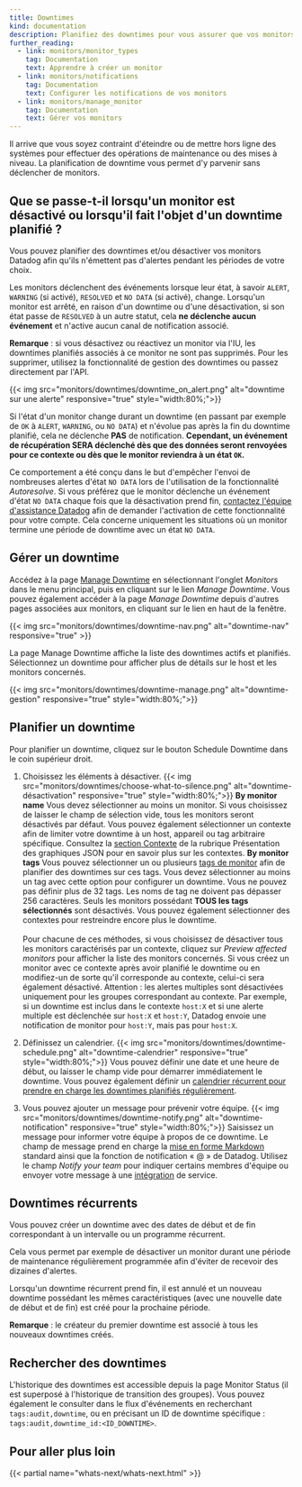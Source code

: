 ```yaml
---
title: Downtimes
kind: documentation
description: Planifiez des downtimes pour vous assurer que vos monitors Datadog n'émettent pas d'alertes durant certaines périodes.
further_reading:
  - link: monitors/monitor_types
    tag: Documentation
    text: Apprendre à créer un monitor
  - link: monitors/notifications
    tag: Documentation
    text: Configurer les notifications de vos monitors
  - link: monitors/manage_monitor
    tag: Documentation
    text: Gérer vos monitors
---
```

Il arrive que vous soyez contraint d'éteindre ou de mettre hors ligne des systèmes pour effectuer des opérations de maintenance ou des mises à niveau. La planification de downtime vous permet d'y parvenir sans déclencher de monitors.

## Que se passe-t-il lorsqu'un monitor est désactivé ou lorsqu'il fait l'objet d'un downtime planifié ?

Vous pouvez planifier des downtimes et/ou désactiver vos monitors Datadog afin qu'ils n'émettent pas d'alertes pendant les périodes de votre choix.

Les monitors déclenchent des événements lorsque leur état, à savoir `ALERT`, `WARNING` (si activé), `RESOLVED` et `NO DATA` (si activé), change. Lorsqu'un monitor est arrêté, en raison d'un downtime ou d'une désactivation, si son état passe de `RESOLVED` à un autre statut, cela **ne déclenche aucun événement** et n'active aucun canal de notification associé.

**Remarque** : si vous désactivez ou réactivez un monitor via l'IU, les downtimes planifiés associés à ce monitor ne sont pas supprimés. Pour les supprimer, utilisez la fonctionnalité de gestion des downtimes ou passez directement par l'API.

{{< img src="monitors/downtimes/downtime_on_alert.png" alt="downtime sur une alerte" responsive="true" style="width:80%;">}}

Si l'état d'un monitor change durant un downtime (en passant par exemple de `OK` à `ALERT`, `WARNING`, ou `NO DATA`) et n'évolue pas après la fin du downtime planifié, cela ne déclenche **PAS** de notification.
**Cependant, un événement de récupération SERA déclenché dès que des données seront renvoyées pour ce contexte ou dès que le monitor reviendra à un état `OK`.**

Ce comportement a été conçu dans le but d'empêcher l'envoi de nombreuses alertes d'état `NO DATA` lors de l'utilisation de la fonctionnalité *Autoresolve*. Si vous préférez que le monitor déclenche un événement d'état `NO DATA` chaque fois que la désactivation prend fin, [contactez l'équipe d'assistance Datadog][1] afin de demander l'activation de cette fonctionnalité pour votre compte. Cela concerne uniquement les situations où un monitor termine une période de downtime avec un état `NO DATA`.

## Gérer un downtime

Accédez à la page [Manage Downtime][2] en sélectionnant l'onglet *Monitors* dans le menu principal, puis en cliquant sur le lien *Manage Downtime*. Vous pouvez également accéder à la page *Manage Downtime* depuis d'autres pages associées aux monitors, en cliquant sur le lien en haut de la fenêtre.

{{< img src="monitors/downtimes/downtime-nav.png" alt="downtime-nav" responsive="true" >}}

La page Manage Downtime affiche la liste des downtimes actifs et planifiés. Sélectionnez un downtime pour afficher plus de détails sur le host et les monitors concernés.

{{< img src="monitors/downtimes/downtime-manage.png" alt="downtime-gestion" responsive="true" style="width:80%;">}}

## Planifier un downtime

Pour planifier un downtime, cliquez sur le bouton Schedule Downtime dans le coin supérieur droit.

1. Choisissez les éléments à désactiver.
   {{< img src="monitors/downtimes/choose-what-to-silence.png" alt="downtime-désactivation" responsive="true" style="width:80%;">}}
   **By monitor name**
   Vous devez sélectionner au moins un monitor. Si vous choisissez de laisser le champ de sélection vide, tous les monitors seront désactivés par défaut. Vous pouvez également sélectionner un contexte afin de limiter votre downtime à un host, appareil ou tag arbitraire spécifique. Consultez la [section Contexte][3] de la rubrique Présentation des graphiques JSON pour en savoir plus sur les contextes.
   **By monitor tags**
   Vous pouvez sélectionner un ou plusieurs [tags de monitor][4] afin de planifier des downtimes sur ces tags. Vous devez sélectionner au moins un tag avec cette option pour configurer un downtime. Vous ne pouvez pas définir plus de 32 tags. Les noms de tag ne doivent pas dépasser 256 caractères. Seuls les monitors possédant **TOUS les tags sélectionnés** sont désactivés. Vous pouvez également sélectionner des contextes pour restreindre encore plus le downtime. <br/><br/>
   Pour chacune de ces méthodes, si vous choisissez de désactiver tous les monitors caractérisés par un contexte, cliquez sur *Preview affected monitors* pour afficher la liste des monitors concernés. Si vous créez un monitor avec ce contexte après avoir planifié le downtime ou en modifiez-un de sorte qu'il corresponde au contexte, celui-ci sera également désactivé. Attention : les alertes multiples sont désactivées uniquement pour les groupes correspondant au contexte. Par exemple, si un downtime est inclus dans le contexte `host:X` et si une alerte multiple est déclenchée sur `host:X` et `host:Y`, Datadog envoie une notification de monitor pour `host:Y`, mais pas pour `host:X`.

2. Définissez un calendrier.
  {{< img src="monitors/downtimes/downtime-schedule.png" alt="downtime-calendrier" responsive="true" style="width:80%;">}}
  Vous pouvez définir une date et une heure de début, ou laisser le champ vide pour démarrer immédiatement le downtime. Vous pouvez également définir un [calendrier récurrent pour prendre en charge les downtimes planifiés régulièrement](#downtimes-récurrents).

3. Vous pouvez ajouter un message pour prévenir votre équipe.
  {{< img src="monitors/downtimes/downtime-notify.png" alt="downtime-notification" responsive="true" style="width:80%;">}}
  Saisissez un message pour informer votre équipe à propos de ce downtime. Le champ de message prend en charge la [mise en forme Markdown][5] standard ainsi que la fonction de notification « @ » de Datadog. Utilisez le champ *Notify your team* pour indiquer certains membres d'équipe ou envoyer votre message à une [intégration][6] de service.

## Downtimes récurrents

Vous pouvez créer un downtime avec des dates de début et de fin correspondant à un intervalle ou un programme récurrent.

Cela vous permet par exemple de désactiver un monitor durant une période de maintenance régulièrement programmée afin d'éviter de recevoir des dizaines d'alertes.

Lorsqu'un downtime récurrent prend fin, il est annulé et un nouveau downtime possédant les mêmes caractéristiques (avec une nouvelle date de début et de fin) est créé pour la prochaine période.

**Remarque** : le créateur du premier downtime est associé à tous les nouveaux downtimes créés.

## Rechercher des downtimes

L'historique des downtimes est accessible depuis la page Monitor Status (il est superposé à l'historique de transition des groupes). Vous pouvez également le consulter dans le flux d'événements en recherchant `tags:audit,downtime`, ou en précisant un ID de downtime spécifique : `tags:audit,downtime_id:<ID_DOWNTIME>`.

## Pour aller plus loin

{{< partial name="whats-next/whats-next.html" >}}

[1]: /fr/help
[2]: https://app.datadoghq.com/monitors#/downtime
[3]: /fr/graphing/graphing_json/#scope
[4]: /fr/monitors/manage_monitor/#monitor-tags
[5]: http://daringfireball.net/projects/markdown/syntax
[6]: https://app.datadoghq.com/account/settings#integrations